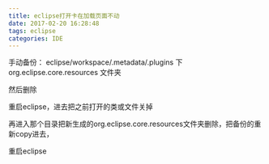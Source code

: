 ```yaml
---
title: eclipse打开卡在加载页面不动
date: 2017-02-20 16:28:48
tags: eclipse
categories: IDE
---
```

手动备份： eclipse/workspace/.metadata/.plugins 下 org.eclipse.core.resources 文件夹

然后删除

重启eclipse，进去把之前打开的类或文件关掉

再进入那个目录把新生成的org.eclipse.core.resources文件夹删除，把备份的重新copy进去，

重启eclipse


